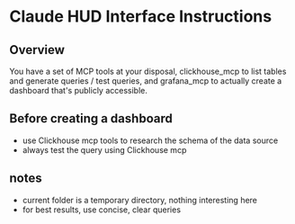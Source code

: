 # Claude HUD Interface Instructions

## Overview

You have a set of MCP tools at your disposal, clickhouse_mcp to list tables and generate queries / test queries, and grafana_mcp to actually create a dashboard that's publicly accessible.

## Before creating a dashboard

- use Clickhouse mcp tools to research the schema of the data source
- always test the query using Clickhouse mcp

## notes

- current folder is a temporary directory, nothing interesting here
- for best results, use concise, clear queries
